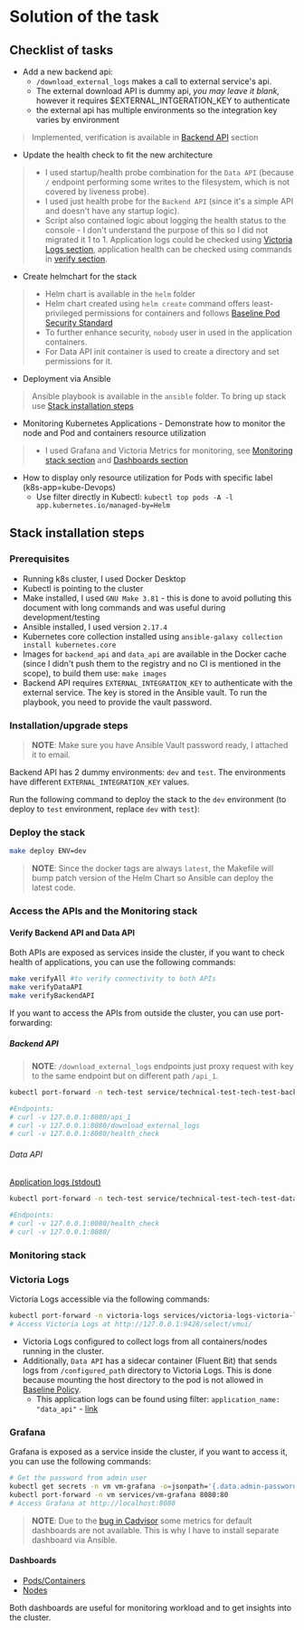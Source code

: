 # Solution of the task

## Checklist of tasks
- Add a new backend api:
  - ```/download_external_logs``` makes a call to external service's api.
  - The external download API is dummy api, _you may leave it blank,_ however it requires $EXTERNAL_INTGERATION_KEY to authenticate
  - the external api has multiple environments so the integration key varies by environment
> Implemented, verification is available in [Backend API](#backend-api) section
- Update the health check to fit the new architecture
> - I used startup/health probe combination for the `Data API` (because `/` endpoint performing some writes to the filesystem, which is not covered by liveness probe).
> - I used just health probe for the `Backend API` (since it's a simple API and doesn't have any startup logic).
> - Script also contained logic about logging the health status to the console - I don't understand the purpose of this so I did not migrated it 1 to 1. Application logs could be checked using [Victoria Logs section](#victoria-logs), application health can be checked using commands in [verify section](#verify-backend-api-and-data-api).
- Create helmchart for the stack
> - Helm chart is available in the `helm` folder
> - Helm chart created using `helm create` command offers least-privileged permissions for containers and follows [Baseline Pod Security Standard](https://kubernetes.io/docs/concepts/security/pod-security-standards/#baseline)
> - To further enhance security, `nobody` user in used in the application containers.
> - For Data API init container is used to create a directory and set permissions for it.
- Deployment via Ansible
> Ansible playbook is available in the `ansible` folder. To bring up stack use [Stack installation steps](#stack-installation-steps) 
- Monitoring Kubernetes Applications - Demonstrate how to monitor the node and Pod and containers resource utilization
> - I used Grafana and Victoria Metrics for monitoring, see [Monitoring stack section](#monitoring-stack) and [Dashboards section](#dashboards)
- How to display only resource utilization for Pods with specific label (k8s-app=kube-Devops)
    - Use filter directly in Kubectl: `kubectl top pods -A -l app.kubernetes.io/managed-by=Helm`

## Stack installation steps

### Prerequisites

- Running k8s cluster, I used Docker Desktop
- Kubectl is pointing to the cluster
- Make installed, I used `GNU Make 3.81` - this is done to avoid polluting this document with long commands and was useful during development/testing
- Ansible installed, I used version `2.17.4`
- Kubernetes core collection installed using `ansible-galaxy collection install kubernetes.core`
- Images for `backend_api` and `data_api` are available in the Docker cache (since I didn't push them to the registry and no CI is mentioned in the scope), to build them use: `make images`
- Backend API requires `EXTERNAL_INTEGRATION_KEY` to authenticate with the external service. The key is stored in the Ansible vault. To run the playbook, you need to provide the vault password.

### Installation/upgrade steps

> __NOTE__: Make sure you have Ansible Vault password ready, I attached it to email.

Backend API has 2 dummy environments: `dev` and `test`. The environments have different `EXTERNAL_INTEGRATION_KEY` values.

Run the following command to deploy the stack to the `dev` environment (to deploy to `test` environment, replace `dev` with `test`):

### Deploy the stack

```bash
make deploy ENV=dev
```

> __NOTE__: Since the docker tags are always `latest`, the Makefile will bump patch version of the Helm Chart so Ansible can deploy the latest code.

### Access the APIs and the Monitoring stack

#### Verify Backend API and Data API
Both APIs are exposed as services inside the cluster, if you want to check health of applications, you can use the following commands:

```bash
make verifyAll #to verify connectivity to both APIs
make verifyDataAPI
make verifyBackendAPI
```

If you want to access the APIs from outside the cluster, you can use port-forwarding:

##### Backend API

>__NOTE__: `/download_external_logs` endpoints just proxy request with key to the same endpoint but on different path `/api_1`.

```bash
kubectl port-forward -n tech-test service/technical-test-tech-test-backend-api 8080:80

#Endpoints:
# curl -v 127.0.0.1:8080/api_1
# curl -v 127.0.0.1:8080/download_external_logs
# curl -v 127.0.0.1:8080/health_check
```

###### Data API
[Application logs (stdout)](http://127.0.0.1:9428/select/vmui/#/?query=kubernetes_container_name%3A+%22data-api)
```bash
kubectl port-forward -n tech-test service/technical-test-tech-test-data-api 8080:80

#Endpoints:
# curl -v 127.0.0.1:8080/health_check
# curl -v 127.0.0.1:8080/
```

### Monitoring stack

### Victoria Logs
Victoria Logs accessible via the following commands:

```bash
kubectl port-forward -n victoria-logs services/victoria-logs-victoria-logs-single-server 9428:9428
# Access Victoria Logs at http://127.0.0.1:9428/select/vmui/
```

- Victoria Logs configured to collect logs from all containers/nodes running in the cluster.
- Additionally, `Data API` has a sidecar container (Fluent Bit) that sends logs from `/configured_path` directory to Victoria Logs. This is done because mounting the host directory to the pod is not allowed in [Baseline Policy](https://kubernetes.io/docs/concepts/security/pod-security-standards/#baseline).
    - This application logs can be found using filter: `application_name: "data_api"` - [link](http://127.0.0.1:9428/select/vmui/#/?query=application_name%3A+%22data_api%22&g0.range_input=1h)

### Grafana
Grafana is exposed as a service inside the cluster, if you want to access it, you can use the following commands:

```bash
# Get the password from admin user
kubectl get secrets -n vm vm-grafana -o=jsonpath='{.data.admin-password}' | base64 -d; echo
kubectl port-forward -n vm services/vm-grafana 8080:80
# Access Grafana at http://localhost:8080
```

> __NOTE__: Due to the [bug in Cadvisor](https://github.com/google/cadvisor/issues/3336) some metrics for default dashboards are not available. This is why I have to install separate dashboard via Ansible.

#### Dashboards
- [Pods/Containers](http://localhost:8080/d/alex_k8s_views_pods/alex-kubernetes-views-pods?orgId=1&refresh=30s&var-datasource=P4169E866C3094E38&var-cluster=.*&var-namespace=tech-test&var-pod=All&var-resolution=30s&var-job=kube-state-metrics)
- [Nodes](http://localhost:8080/d/rYdddlPWk/node-exporter-full?orgId=1&refresh=1m)

Both dashboards are useful for monitoring workload and to get insights into the cluster.
